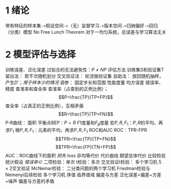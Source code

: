 # 1 绪论
带有特征的样本集`->`假设空间`->`（无）监督学习`->`版本空间`->`归纳偏好`->`回归（分类）模型
No Free Lunch Theorem
    对于一均匀系统，总误差与学习算法无关

# 2 模型评估与选择
训练误差、泛化误差
过拟合的无法避免性：$P\neq NP$
评估方法
    训练集S和验证集T
    留出法：
        若干次随机划分
    交叉验证法：
        轮流做验证集
    自助法：
        放回随机抽样，产生$D'$；*用于样本少的情况*
    调参：
        固定步长和范围
性能度量
    均方误差
    错误率、精度
    查准率和查全率
        查准率（占查到的正例比例）；$$P=\frac{TP}{TP+FP}$$
        查全率（占真正的正例比例），互相矛盾$$R=\frac{TP}{TP+FN}$$
        P-R曲线：
            面积
            平衡点BEP：$P=R$
        $F1$度量和$F_\beta$度量
        宏$P,R,F_1$：$P,R$的平均，再求$F_1$
        微$P,R,F_1$：元素的平均，再求$P,R,F_1$
    ROC和AUC
        ROC：TPR-FPR $$TPR=\frac{TP}{TP+FN}$$$$TPR=\frac{FP}{TN+FP}$$
        AUC：ROC曲线下的面积
        *损失 loss*
    非均等代价
        代价曲线
        期望总体代价
比较检验
    统计假设
    *错误率$\in$*
        二项检验：单次
        t检验：多次
        交叉验证t检验：
            多个学习机
            $5\times2$交叉验证
        McNemar检验：
            二分类问题的两个学习机
        Friedman检验与Nemenyi后续检验
            多个学习机
            序值
            临界值域
偏差与方差
    泛化误差=偏差+方差+噪声
    偏差与方差的矛盾
    
        
